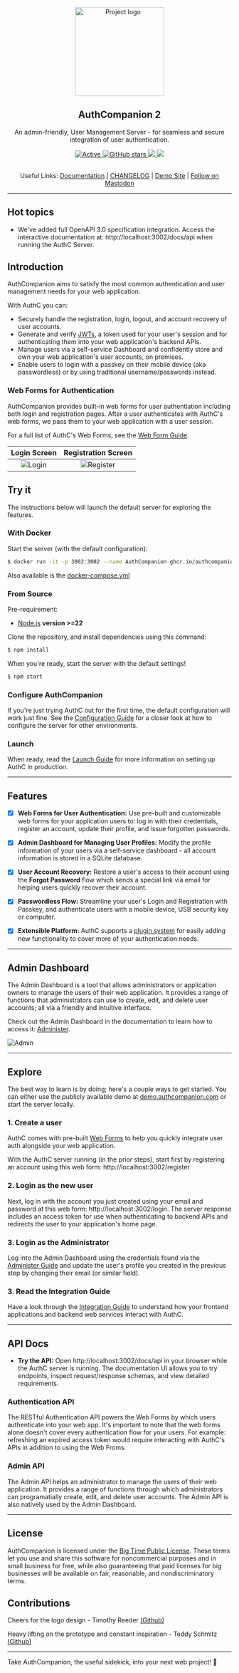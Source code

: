 <p align="center">
  <a href="https://github.com/authcompanion/authcompanion2" rel="noopener">
 <img width=200px height=200px src="https://i.imgur.com/VjsHEC9.png" alt="Project logo"></a>
</p>

<h2 align="center"><b>AuthCompanion 2</b></h2>

<p align="center"> An admin-friendly, User Management Server - for seamless and secure integration of user authentication.
</p>

<div align="center">

  <a href="">
     <img alt="Active" src="https://img.shields.io/badge/status-looking%20for%20early%20adopter%20feedback-orange?">
   </a>
   <a href="https://github.com/authcompanion/authcompanion2/stargazers">
     <img alt="GitHub stars" src="https://img.shields.io/github/stars/authcompanion/authcompanion2">
   </a>
   <a href="https://nodejs.org/en/">
     <img src="https://img.shields.io/badge/node-v22-green?logo=node.js"/>
   </a>
      <a href="https://github.com/authcompanion/authcompanion2/tags">
     <img src="https://img.shields.io/github/v/release/authcompanion/authcompanion2?color=purple&include_prereleases&style=flat-square"/>
   </a>

</div>
<br />
<p align="center"> Useful Links:  <a href="https://docs.authcompanion.com/"> Documentation</a> | <a href="https://github.com/authcompanion/authcompanion2/blob/main/CHANGELOG.md"> CHANGELOG</a> | <a href="https://demo.authcompanion.com/login"> Demo Site</a> | <a rel="me" href="https://hachyderm.io/@paulfish"> Follow on Mastodon</a>
</p>

---

## Hot topics

- We've added full OpenAPI 3.0 specification integration. Access the interactive documentation at: http://localhost:3002/docs/api when running the AuthC Server.

## Introduction

AuthCompanion aims to satisfy the most common authentication and user management needs for your web application.

With AuthC you can:

- Securely handle the registration, login, logout, and account recovery of user accounts.
- Generate and verify [JWTs](https://jwt.io/introduction), a token used for your user's session and for authenticating them into your web application's backend APIs.
- Manage users via a self-service Dashboard and confidently store and own your web application's user accounts, on premises.
- Enable users to login with a passkey on their mobile device (aka passwordless) or by using traditional username/passwords instead.

### Web Forms for Authentication

AuthCompanion provides built-in web forms for user authentiation including both login and registration pages. After a user authenticates with AuthC's web forms, we pass them to your web application with a user session.

For a full list of AuthC's Web Forms, see the [Web Form Guide](https://docs.authcompanion.com/guide/webforms.html).

|             Login Screen             |            Registration Screen             |
| :----------------------------------: | :----------------------------------------: |
| ![Login](./.github/public/login.png) | ![Register](./.github/public/register.png) |

## Try it

The instructions below will launch the default server for exploring the features.

### With Docker

Start the server (with the default configuration):

```bash
$ docker run -it -p 3002:3002 --name AuthCompanion ghcr.io/authcompanion/authcompanion2:main
```

Also available is the [docker-compose.yml](https://github.com/authcompanion/authcompanion2/blob/main/docker-compose.yml)

### From Source

Pre-requirement:

- [Node.js](http://nodejs.org) **version >=22**

Clone the repository, and install dependencies using this
command:

```bash
$ npm install
```

When you're ready, start the server with the default settings!

```bash
$ npm start
```

### Configure AuthCompanion

If you're just trying AuthC out for the first time, the default configuration will work just fine. See the [Configuration Guide](https://docs.authcompanion.com/guide/configuration.html) for a closer look at how to configure the server for other environments.

### Launch

When ready, read the [Launch Guide](https://docs.authcompanion.com/guide/launch.html) for more information on setting up AuthC in production.

---

## Features

- [x] **Web Forms for User Authentication:** Use pre-built and customizable web
      forms for your application users to: log in with their credentials,
      register an account, update their profile, and issue forgotten passwords.

- [x] **Admin Dashboard for Managing User Profiles:** Modify the profile
      information of your users via a self-service dashboard - all account information is stored in a SQLite
      database.

- [x] **User Account Recovery:** Restore a user's access to their account using
      the **Forgot Password** flow which sends a special link via email for
      helping users quickly recover their account.

- [x] **Passwordless Flow:** Streamline your user's Login and Registration with Passkey,
      and authenticate users with a mobile device, USB security key or computer.

- [x] **Extensible Platform:** AuthC supports a
      [plugin system](https://www.fastify.io/docs/latest/Reference/Plugins/) for
      easily adding new functionality to cover more of your authentication needs.

---

## Admin Dashboard

The Admin Dashboard is a tool that allows administrators or application owners to manage the users of their web application. It provides a range of functions that administrators can use to create, edit, and delete user accounts; all via a friendly and intuitive interface.

Check out the Admin Dashboard in the documentation to learn how to access it: [Administer](https://docs.authcompanion.com/guide/administer.html).

![Admin](./.github/public/admin_dashboard.png)

---

## Explore

The best way to learn is by doing; here's a couple ways to get started. You can either use the publicly available demo at [demo.authcompanion.com](https://demo.authcompanion.com/login) or start the server locally.

### 1. Create a user

AuthC comes with pre-built [Web Forms](#web-forms-for-authentication) to help
you quickly integrate user auth alongside your web application.

With the AuthC server running (in the prior steps), start first by registering an account using this
web form: http://localhost:3002/register

### 2. Login as the new user

Next, log in with the account you just created using your email and password at
this web form: http://localhost:3002/login. The server response includes
an access token for use when authenticating to backend APIs and redirects the user to your application's home page.

### 3. Login as the Administrator

Log into the Admin Dashboard using the credentials found via the [Administer Guide](https://docs.authcompanion.com/guide/administer.html) and update the user's profile you created in the previous step by changing their email (or similar field).

### 3. Read the Integration Guide

Have a look through the [Integration Guide](https://docs.authcompanion.com/guide/integrate.html) to understand how your frontend applications and backend web services interact with AuthC.

---

## API Docs

- **Try the API:** Open http://localhost:3002/docs/api in your browser while the AuthC server is running. The documentation UI allows you to try endpoints, inspect request/response schemas, and view detailed requirements.

### Authentication API

The RESTful Authentication API powers the Web Forms by which users authenticate into your web app. It's important to note that the web forms alone doesn't cover every authentication flow for your users. For example: refreshing an expired access token would require interacting with AuthC's APIs in addition to using the Web Froms.

### Admin API

The Admin API helps an administrator to manage the users of their web application. It provides a range of functions through which administrators can programatially create, edit, and delete user accounts. The Admin API is also natively used by the Admin Dashboard.

---

## License

AuthCompanion is licensed under the
[Big Time Public License](https://bigtimelicense.com/versions/2.0.1). These
terms let you use and share this software for noncommercial purposes and in
small business for free, while also guaranteeing that paid licenses for big
businesses will be available on fair, reasonable, and nondiscriminatory terms.

## Contributions

Cheers for the logo design - Timothy Reeder
[(Github)](https://github.com/tokonoma)

Heavy lifting on the prototype and constant inspiration - Teddy Schmitz
[(Github)](https://github.com/Teddy-Schmitz)

---

Take AuthCompanion, the useful sidekick, into your next web project! 👏
